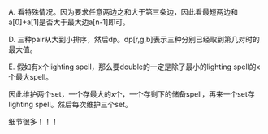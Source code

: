 A. 看特殊情况。因为要求任意两边之和大于第三条边，因此看最短两边和a[0]+a[1]是否大于最大边a[n-1]即可。

D. 三种pair从大到小排序，然后dp。dp[r,g,b]表示三种分别已经取到第几对时的最大值。

E. 假如有x个lighting spell，那么要double的一定是除了最小的lighting spell的x个最大spell。

   因此维护两个set，一个存最大的x个，一个存剩下的储备spell，再来一个set存lighting spell。然后每次维护三个set。
   
   细节很多！！！
